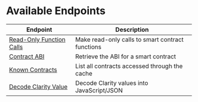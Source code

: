 # Available Endpoints

| Endpoint                                        | Description                                      |
| ----------------------------------------------- | ------------------------------------------------ |
| [Read-Only Function Calls](read-only-calls.md)  | Make read-only calls to smart contract functions |
| [Contract ABI](contract-abi.md)                 | Retrieve the ABI for a smart contract            |
| [Known Contracts](known-contracts.md)           | List all contracts accessed through the cache    |
| [Decode Clarity Value](decode-clarity-value.md) | Decode Clarity values into JavaScript/JSON       |
